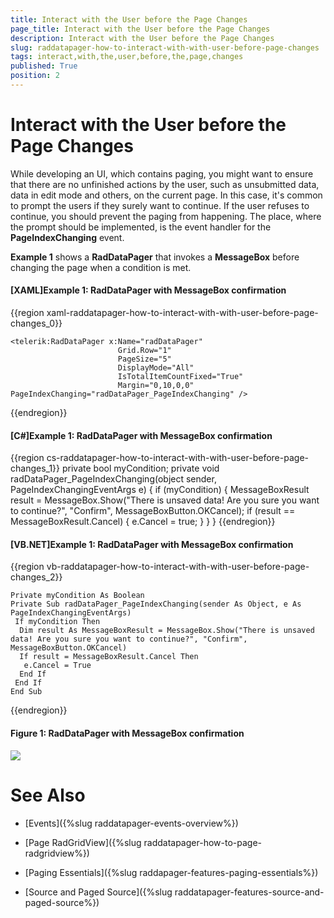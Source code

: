 ```yaml
---
title: Interact with the User before the Page Changes
page_title: Interact with the User before the Page Changes
description: Interact with the User before the Page Changes
slug: raddatapager-how-to-interact-with-with-user-before-page-changes
tags: interact,with,the,user,before,the,page,changes
published: True
position: 2
---
```


# Interact with the User before the Page Changes

While developing an UI, which contains paging, you might want to ensure that there are no unfinished actions by the user, such as unsubmitted data, data in edit mode and others, on the current page. In this case, it's common to prompt the users if they surely want to continue. If the user refuses to continue, you should prevent the paging from happening. The place, where the prompt should be implemented, is the event handler for the __PageIndexChanging__ event.

__Example 1__ shows a __RadDataPager__ that invokes a __MessageBox__ before changing the page when a condition is met.

#### __[XAML]Example 1: RadDataPager with MessageBox confirmation__
{{region xaml-raddatapager-how-to-interact-with-with-user-before-page-changes_0}}

	<telerik:RadDataPager x:Name="radDataPager"
	                        Grid.Row="1"
	                        PageSize="5"
	                        DisplayMode="All"
	                        IsTotalItemCountFixed="True"
	                        Margin="0,10,0,0" PageIndexChanging="radDataPager_PageIndexChanging" />
{{endregion}}

#### __[C#]Example 1: RadDataPager with MessageBox confirmation__
{{region cs-raddatapager-how-to-interact-with-with-user-before-page-changes_1}}
	        private bool myCondition;
	        private void radDataPager_PageIndexChanging(object sender, PageIndexChangingEventArgs e)
	        {
	            if (myCondition)
	            {
	                MessageBoxResult result = MessageBox.Show("There is unsaved data! Are you sure you want to continue?", "Confirm", MessageBoxButton.OKCancel);
	                if (result == MessageBoxResult.Cancel)
	                {
	                    e.Cancel = true;
	                }
	            }
	        }
{{endregion}}


#### __[VB.NET]Example 1: RadDataPager with MessageBox confirmation__
{{region vb-raddatapager-how-to-interact-with-with-user-before-page-changes_2}}

	Private myCondition As Boolean
	Private Sub radDataPager_PageIndexChanging(sender As Object, e As PageIndexChangingEventArgs)
	 If myCondition Then
	  Dim result As MessageBoxResult = MessageBox.Show("There is unsaved data! Are you sure you want to continue?", "Confirm", MessageBoxButton.OKCancel)
	  If result = MessageBoxResult.Cancel Then
	   e.Cancel = True
	  End If
	 End If
	End Sub
{{endregion}}

#### __Figure 1: RadDataPager with MessageBox confirmation__
![](images/RadDataPager_How_To_Interact_With_The_User_01.png)

# See Also

 * [Events]({%slug raddatapager-events-overview%})

 * [Page RadGridView]({%slug raddatapager-how-to-page-radgridview%})

 * [Paging Essentials]({%slug raddapager-features-paging-essentials%})

 * [Source and Paged Source]({%slug raddatapager-features-source-and-paged-source%})

